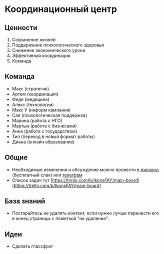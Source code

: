 # Координационный центр

## Ценности

1. Сохранение жизней
2. Поддержание психологического здоровья
3. Снижение экономического урона
4. Эффективная координация
5. Команда

## Команда

* Макс \(стратегия\)
* Артем \(координация\)
* Федя \(медицина\)
* Алекс \(технологии\)
* Макс У \(информ кампания\)
* Сая \(психологическая поддержка\)
* Марина \(работа с НГО\)
* Мартын \(работа с бизнесами\) 
* Анна \(работа с государством\)
* Тил \(переход в новый формат работы\)
* Диана \(онлайн образование\)

## Общие

* Необходимые изменения и обсуждения можно провести в [дискорд](https://discordapp.com/invite/rs8Jyg) \(бесплатный слак\) или [телеграм](https://t.me/stopcovidua)
* Список задач тут [https://trello.com/b/IkonsFAY/main-board](https://trello.com/b/IkonsFAY/main-board)

## База знаний

* Постарайтесь не удалять контент, если нужно лучше перенести его в конец страницы с пометкой "на удаление".

## Идеи

* Сделать глассфрог

